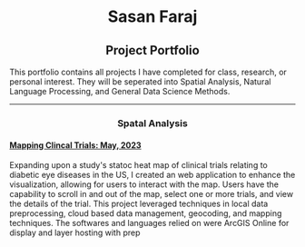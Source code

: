 <h1 align="center">Sasan Faraj</h1>
<h2 align="center">Project Portfolio</h1>

<p align="Left">
  This portfolio contains all projects I have completed for class, research, or personal interest. They will be seperated into Spatial Analysis, Natural Language Processing, and General Data Science Methods. 
</p>

___

<h3 align ="Center"> Spatal Analysis </h3>

<h4 align = "left"> <a href="url">Mapping Clincal Trials: May, 2023</a>  </h4>
<p align = "left">
  Expanding upon a study's statoc heat map of clinical trials relating to diabetic eye diseases in the US, I created an web application to enhance the visualization, allowing for users to interact with the map. Users have the capability to scroll in and out of the map, select one or more trials, and view the details of the trial. 
  This project leveraged techniques in local data preprocessing, cloud based data management, geocoding, and mapping techniques. The softwares and languages relied on were ArcGIS Online for display and layer hosting with prep
